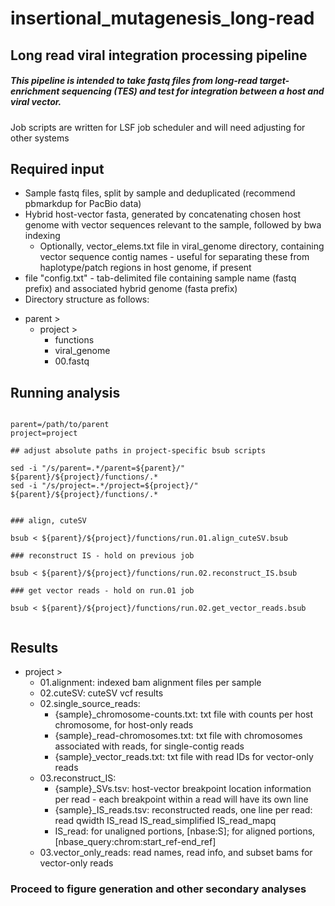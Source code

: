 # insertional\_mutagenesis\_long-read

## Long read viral integration processing pipeline
##### This pipeline is intended to take fastq files from long-read target-enrichment sequencing (TES) and test for integration between a host and viral vector.
Job scripts are written for LSF job scheduler and will need adjusting for other systems

## Required input

- Sample fastq files, split by sample and deduplicated (recommend pbmarkdup for PacBio data)
- Hybrid host-vector fasta, generated by concatenating chosen host genome with vector sequences relevant to the sample, followed by bwa indexing
  * Optionally, vector\_elems.txt file in viral\_genome directory, containing vector sequence contig names - useful for separating these from haplotype/patch regions in host genome, if present
- file "config.txt" - tab-delimited file containing sample name (fastq prefix) and associated hybrid genome (fasta prefix)
- Directory structure as follows:
* parent >
   * project >
     * functions
     * viral\_genome
     * 00.fastq

## Running analysis
```{bash}

parent=/path/to/parent
project=project

## adjust absolute paths in project-specific bsub scripts

sed -i "/s/parent=.*/parent=${parent}/" ${parent}/${project}/functions/.*
sed -i "/s/project=.*/project=${project}/" ${parent}/${project}/functions/.*


### align, cuteSV

bsub < ${parent}/${project}/functions/run.01.align_cuteSV.bsub

### reconstruct IS - hold on previous job

bsub < ${parent}/${project}/functions/run.02.reconstruct_IS.bsub

### get vector reads - hold on run.01 job

bsub < ${parent}/${project}/functions/run.02.get_vector_reads.bsub


```

## Results

* project >
  *   01.alignment: indexed bam alignment files per sample
  *   02.cuteSV: cuteSV vcf results
  *   02.single\_source\_reads:
      *  \{sample\}\_chromosome-counts.txt: txt file with counts per host chromosome, for host-only reads
      *	 \{sample\}\_read-chromosomes.txt: txt file with chromosomes associated with reads, for single-contig reads
      *  \{sample\}\_vector\_reads.txt: txt file with read IDs for vector-only reads
  *  03.reconstruct\_IS:
      *  \{sample\}\_SVs.tsv: host-vector breakpoint location information per read - each breakpoint within a read will have its own line
      *  \{sample\}\_IS\_reads.tsv: reconstructed reads, one line per read: read	qwidth	IS\_read	IS\_read\_simplified	IS\_read\_mapq
       * IS_read: for unaligned portions, [nbase:S]; for aligned portions, [nbase_query:chrom:start_ref-end_ref] 
  *  03.vector\_only\_reads: read names, read info, and subset bams for vector-only reads

### Proceed to figure generation and other secondary analyses

